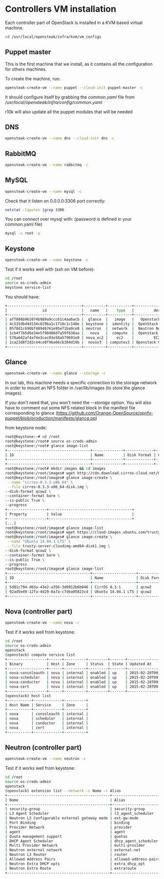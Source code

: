 # Controllers VM installation

Each controller part of OpenStack is installed in a KVM based virtual machine.

```bash
cd /usr/local/opensteak/infra/kvm/vm_configs
```

## Puppet master

This is the first machine that we install, as it contains all the configuration for others machines.

To create the machine, run: 

```bash
opensteak-create-vm --name puppet --cloud-init puppet-master -c
```

It should configure itself by grabbing the *common.yaml* file from */usr/local/opensteak/infra/config/common.yaml*

r10k will also update all the puppet modules that will be needed

## DNS

```bash
opensteak-create-vm --name dns --cloud-init dns -c
```

## RabbitMQ

```bash
opensteak-create-vm --name rabbitmq -c
```

## MySQL

```bash
opensteak-create-vm --name mysql -c
```

Check that it listen on 0.0.0.0:3306 port correctly:

```bash
netstat -laputen |grep 3306
```

You can connect over mysql with: (password is defined in your common.yaml file)

```bash
mysql -u root -p
```

## Keystone

```bash
opensteak-create-vm --name keystone -c
```

Test if it works well with (ssh on VM before):

```bash
cd /root
source os-creds-admin
keystone service-list
```

You should have:

```bash
+----------------------------------+----------+-----------+------------------------------+
|                id                |   name   |    type   |         description          |
+----------------------------------+----------+-----------+------------------------------+
| aff808b962074b989a9ccc61c4aa6acb |  glance  |   image   |   Openstack Image Service    |
| 4c535dbd4d134c829ba1c1710c1c148e | keystone |  identity |  OpenStack Identity Service  |
| 05f8d1c690bf4894b761e95ef1ba9ce8 | neutron  |  network  |  Neutron Networking Service  |
| 1cb4f7b5d6e34e5f90d86d7a59f636aa |   nova   |  compute  |  Openstack Compute Service   |
| 578a642af4a74e3cac03e58a579691e0 | nova_ec2 |    ec2    |         EC2 Service          |
| 1ca23d8f2d2c44ce8f96a66cb384d19b |  novav3  | computev3 | Openstack Compute Service v3 |
+----------------------------------+----------+-----------+------------------------------+
```

## Glance

```bash
opensteak-create-vm --name glance --storage -c
```

In our lab, this machine needs a specific connection to the storage network in order to mount an NFS folder in /var/lib/images (to store the glance images).

If you don't need that, you won't need the *--storage* option. You will also have to comment out some NFS related block in the manifest file corresponding to glance (https://github.com/Orange-OpenSource/opnfv-puppet/blob/production/manifests/glance.pp)

from keystone node:
```bash
root@keystone:~# cd /root
root@keystone:/root# source os-creds-admin
root@keystone:/root# glance image-list
+--------------------------------------+--------------+-------------+------------------+----------+--------+
| ID                                   | Name         | Disk Format | Container Format | Size     | Status |
+--------------------------------------+--------------+-------------+------------------+----------+--------+
+--------------------------------------+--------------+-------------+------------------+----------+--------+
root@keystone:/root# mkdir images && cd images
root@keystone:/root/images# wget http://cdn.download.cirros-cloud.net/0.3.3/cirros-0.3.3-x86_64-disk.img
root@keystone:/root/images# glance image-create \
 --name "cirros-0.3.3-x86_64" \
 --file cirros-0.3.3-x86_64-disk.img \
--disk-format qcow2 \
--container-format bare \
--is-public True \
--progress
+------------------+--------------------------------------+
| Property         | Value                                |
+------------------+--------------------------------------+
[...]
root@keystone:/root/images# glance image-list
root@keystone:/root/images# wget https://cloud-images.ubuntu.com/trusty/current/trusty-server-cloudimg-amd64-disk1.img
root@keystone:/root/images# glance image-create \
 --name "Ubuntu 14.04.1 LTS" \
 --file trusty-server-cloudimg-amd64-disk1.img \
--disk-format qcow2 \
--container-format bare \
--is-public True \
--progress
root@keystone:/root/images# glance image-list
+--------------------------------------+--------------------+-------------+------------------+-----------+--------+
| ID                                   | Name               | Disk Format | Container Format | Size      | Status |
+--------------------------------------+--------------------+-------------+------------------+-----------+--------+
| 5d01c794-d63a-43e2-a356-3d0912b6b046 | CirrOS 0.3.1       | qcow2       | bare             | 13147648  | active |
| 92ad5e49-12fa-4d29-8a7a-c7dea05823cd | Ubuntu 14.04.1 LTS | qcow2       | bare             | 267452928 | active |
+--------------------------------------+--------------------+-------------+------------------+-----------+--------+


```

## Nova (controller part)

```bash
opensteak-create-vm --name nova -c
```

Test if it works well from keystone:

```bash
cd /root
source os-creds-admin
openstack 
(openstack) compute service list
+------------------+------+----------+---------+-------+----------------------------+
| Binary           | Host | Zone     | Status  | State | Updated At                 |
+------------------+------+----------+---------+-------+----------------------------+
| nova-consoleauth | nova | internal | enabled | up    | 2015-02-20T09:21:18.000000 |
| nova-scheduler   | nova | internal | enabled | up    | 2015-02-20T09:17:44.000000 |
| nova-conductor   | nova | internal | enabled | up    | 2015-02-20T09:18:28.000000 |
| nova-cert        | nova | internal | enabled | up    | 2015-02-20T09:21:18.000000 |
+------------------+------+----------+---------+-------+----------------------------+
(openstack) host list
+-----------+-------------+----------+
| Host Name | Service     | Zone     |
+-----------+-------------+----------+
| nova      | consoleauth | internal |
| nova      | scheduler   | internal |
| nova      | conductor   | internal |
| nova      | cert        | internal |
+-----------+-------------+----------+

```


## Neutron (controller part)

```bash
opensteak-create-vm --name neutron -c
```

Test if it works well from keystone:

```bash
cd /root
source os-creds-admin
openstack 
(openstack) extension list --network -c Name -c Alias
+-----------------------------------------------+-----------------------+
| Name                                          | Alias                 |
+-----------------------------------------------+-----------------------+
| security-group                                | security-group        |
| L3 Agent Scheduler                            | l3_agent_scheduler    |
| Neutron L3 Configurable external gateway mode | ext-gw-mode           |
| Port Binding                                  | binding               |
| Provider Network                              | provider              |
| agent                                         | agent                 |
| Quota management support                      | quotas                |
| DHCP Agent Scheduler                          | dhcp_agent_scheduler  |
| Multi Provider Network                        | multi-provider        |
| Neutron external network                      | external-net          |
| Neutron L3 Router                             | router                |
| Allowed Address Pairs                         | allowed-address-pairs |
| Neutron Extra DHCP opts                       | extra_dhcp_opt        |
| Neutron Extra Route                           | extraroute            |
+-----------------------------------------------+-----------------------+
```


